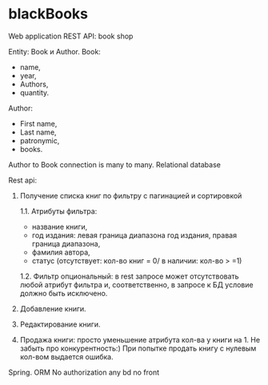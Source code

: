 # blackBooks
Web application REST API: book shop

Entity: Book и Author. 
Book:  
  * name, 
  * year, 
  * Authors, 
  * quantity.

Author: 
  * First name, 
  * Last name,
  * patronymic, 
  * books. 

Author to Book connection is many to many. 
Relational database

Rest api: 
1. Получение списка книг по фильтру с пагинацией и сортировкой

    1.1. Атрибуты фильтра:
     * название книги, 
     * год издания: левая граница диапазона год издания, правая граница диапазона,
     * фамилия автора,
     * статус (отсутствует: кол-во книг = 0/ в наличии: кол-во > =1)
    
    1.2. Фильтр опциональный: в rest запросе может отсутствовать любой атрибут фильтра и, соответственно, в запросе к БД условие должно быть исключено. 
   
2. Добавление книги. 
3. Редактирование книги. 
4. Продажа книги: просто уменьшение атрибута кол-ва у книги на 1.  Не забыть про конкурентность:)  При попытке продать книгу с нулевым кол-вом выдается ошибка. 

Spring. 
ORM 
No authorization
any bd
no front
